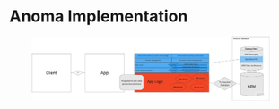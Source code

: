 # Anoma Implementation

<figure><img src=".gitbook/assets/image.png" alt=""><figcaption></figcaption></figure>
